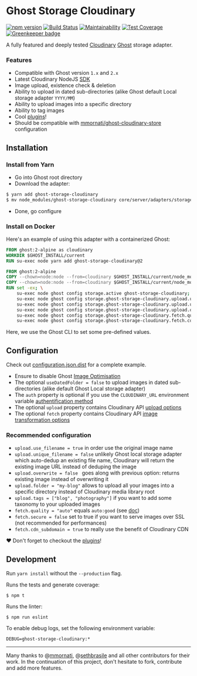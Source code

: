 # Ghost Storage Cloudinary

[![npm version](https://badge.fury.io/js/ghost-storage-cloudinary.svg)](https://badge.fury.io/js/ghost-storage-cloudinary)
[![Build Status](https://travis-ci.org/eexit/ghost-storage-cloudinary.svg?branch=master)](https://travis-ci.org/eexit/ghost-storage-cloudinary)
[![Maintainability](https://api.codeclimate.com/v1/badges/f55e8c82a9a526fe9b2f/maintainability)](https://codeclimate.com/github/eexit/ghost-storage-cloudinary/maintainability)
[![Test Coverage](https://api.codeclimate.com/v1/badges/f55e8c82a9a526fe9b2f/test_coverage)](https://codeclimate.com/github/eexit/ghost-storage-cloudinary/test_coverage)
[![Greenkeeper badge](https://badges.greenkeeper.io/eexit/ghost-storage-cloudinary.svg)](https://greenkeeper.io/)

A fully featured and deeply tested [Cloudinary](https://cloudinary.com/) [Ghost](https://github.com/TryGhost/Ghost) storage adapter.

### Features

- Compatible with Ghost version `1.x` and `2.x`
- Latest Cloudinary NodeJS [SDK](https://github.com/cloudinary/cloudinary_npm)
- Image upload, existence check & deletion
- Ability to upload in dated sub-directories (alike Ghost default Local storage adapter `YYYY/MM`)
- Ability to upload images into a specific directory
- Ability to tag images
- Cool [plugins](plugins)!
- Should be compatible with [mmornati/ghost-cloudinary-store](https://github.com/mmornati/ghost-cloudinary-store) configuration

## Installation

### Install from Yarn

- Go into Ghost root directory
- Download the adapter:

```bash
$ yarn add ghost-storage-cloudinary
$ mv node_modules/ghost-storage-cloudinary core/server/adapters/storage
```

- Done, go configure

### Install on Docker

Here's an example of using this adapter with a containerized Ghost:

```Dockerfile
FROM ghost:2-alpine as cloudinary
WORKDIR $GHOST_INSTALL/current
RUN su-exec node yarn add ghost-storage-cloudinary@2

FROM ghost:2-alpine
COPY --chown=node:node --from=cloudinary $GHOST_INSTALL/current/node_modules $GHOST_INSTALL/current/node_modules
COPY --chown=node:node --from=cloudinary $GHOST_INSTALL/current/node_modules/ghost-storage-cloudinary $GHOST_INSTALL/current/core/server/adapters/storage/ghost-storage-cloudinary
RUN set -ex; \
    su-exec node ghost config storage.active ghost-storage-cloudinary; \
    su-exec node ghost config storage.ghost-storage-cloudinary.upload.use_filename true; \
    su-exec node ghost config storage.ghost-storage-cloudinary.upload.unique_filename false; \
    su-exec node ghost config storage.ghost-storage-cloudinary.upload.overwrite false; \
    su-exec node ghost config storage.ghost-storage-cloudinary.fetch.quality auto; \
    su-exec node ghost config storage.ghost-storage-cloudinary.fetch.cdn_subdomain true;
```

Here, we use the Ghost CLI to set some pre-defined values.

## Configuration

Check out [configuration.json.dist](configuration.json.dist) for a complete example.

- Ensure to disable Ghost [Image Optimisation](https://ghost.org/docs/concepts/config/#image-optimisation)
- The optional `useDatedFolder = false` to upload images in dated sub-directories (alike default Ghost Local storage adapter)
- The `auth` property is optional if you use the `CLOUDINARY_URL` environment variable [authentification method](https://cloudinary.com/documentation/node_additional_topics#configuration_options)
- The optional `upload` property contains Cloudinary API [upload options](https://cloudinary.com/documentation/image_upload_api_reference#upload)
- The optional `fetch` property contains Cloudinary API [image transformation options](https://cloudinary.com/documentation/image_transformation_reference)

### Recommended configuration

- `upload.use_filename = true` in order use the original image name
- `upload.unique_filename = false` unlikely Ghost local storage adapter which auto-dedup an existing file name, Cloudinary will return the existing image URL instead of deduping the image
- `upload.overwrite = false ` goes along with previous option: returns existing image instead of overwriting it
- `upload.folder = "my-blog"` allows to upload all your images into a specific directory instead of Cloudinary media library root
- `upload.tags = ["blog", "photography"]` if you want to add some taxonomy to your uploaded images
- `fetch.quality = "auto"` equals `auto:good` (see [doc](https://cloudinary.com/documentation/image_transformation_reference#quality_parameter))
- `fetch.secure = false` set to true if you want to serve images over SSL (not recommended for performances)
- `fetch.cdn_subdomain = true` to really use the benefit of Cloudinary CDN


:heart: Don't forget to checkout the [plugins](plugins)!

## Development

Run `yarn install` without the `--production` flag.

Runs the tests and generate coverage:

	$ npm t

Runs the linter:

	$ npm run eslint

To enable debug logs, set the following environment variable:

	DEBUG=ghost-storage-cloudinary:*

---

Many thanks to @[mmornati](https://github.com/mmornati), @[sethbrasile](https://github.com/sethbrasile) and all other contributors for their work. In the continuation of this project, don't hesitate to fork, contribute and add more features.
